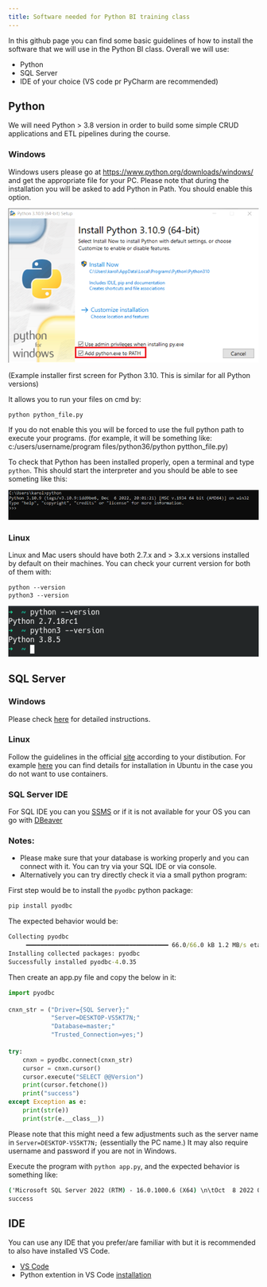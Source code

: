 ```yaml
---
title: Software needed for Python BI training class
---
```


In this github page you can find some basic guidelines of how to install the software that we will use in the Python BI class. Overall we will use:

- Python
- SQL Server
- IDE of your choice (VS code pr PyCharm are recommended)

## Python

We will need Python > 3.8 version in order to build some simple CRUD applications and ETL pipelines during the course.

### Windows

Windows users please go at https://www.python.org/downloads/windows/ and get the appropriate file for your PC. Please note that during the installation you will be asked to add Python in Path. You should enable this option.

![alt text](../images/ptyhon_installer.PNG)

(Example installer first screen for Python 3.10. This is similar for all Python versions)

It allows you to run your files on cmd by:

```
python python_file.py
```

If you do not enable this you will be forced to use the full python path to execute your programs. (for example, it will be something like:
c:/users/username/program files/python36/python pytthon_file.py)

To check that Python has been installed properly, open a terminal and type `python`. This should start the interpreter and you should be able to see someting like this: 

![alt text](../images/python_interpreter.PNG)


### Linux

Linux and Mac users should have both 2.7.x and > 3.x.x versions installed by default on their machines. You can check your current version for both of them with:

```
python --version
python3 --version
```

![alt text](../images/pythonv.png)

## SQL Server

### Windows

Please check [here](https://github.com/codehub-learn/MS-SQL-Server-) for detailed instructions.

### Linux

Follow the guidelines in the official [site](https://www.microsoft.com/en-us/sql-server/sql-server-downloads) according to your distibution.
For example [here](https://docs.microsoft.com/en-us/sql/linux/quickstart-install-connect-ubuntu?view=sql-server-ver15) you can find details for installation in Ubuntu in the case you do not want to use containers.

### SQL Server IDE

For SQL IDE you can you [SSMS](https://docs.microsoft.com/en-us/sql/ssms/download-sql-server-management-studio-ssms?view=sql-server-ver15) or if it is not available for your OS you can go with [DBeaver](https://dbeaver.io/)

### Notes:

- Please make sure that your database is working properly and you can connect with it. You can try via your SQL IDE or via console.
- Alternatively you can try directly check it via a small python program:

First step would be to install the `pyodbc` python package:
```cmd 
pip install pyodbc
```

The expected behavior would be:

```cmd
Collecting pyodbc
     ━━━━━━━━━━━━━━━━━━━━━━━━━━━━━━━━━━━━━━━━ 66.0/66.0 kB 1.2 MB/s eta 0:00:00
Installing collected packages: pyodbc
Successfully installed pyodbc-4.0.35
```

Then create an app.py file and copy the below in it: 

```python
import pyodbc

cnxn_str = ("Driver={SQL Server};"
            "Server=DESKTOP-VS5KT7N;"
            "Database=master;"
            "Trusted_Connection=yes;")

try:
    cnxn = pyodbc.connect(cnxn_str)
    cursor = cnxn.cursor()
    cursor.execute("SELECT @@Version")
    print(cursor.fetchone())
    print("success")
except Exception as e:
    print(str(e))
    print(str(e.__class__))
``` 

Please note that this might need a few adjustments such as the server name in `Server=DESKTOP-VS5KT7N;` (essentially the PC name.) It may also require username and password if you are not in Windows. 

Execute the program with `python app.py`, and the expected behavior is something like:

```cmd
('Microsoft SQL Server 2022 (RTM) - 16.0.1000.6 (X64) \n\tOct  8 2022 05:58:25 \n\tCopyright (C) 2022 Microsoft Corporation\n\tDeveloper Edition (64-bit) on Windows 10 Pro 10.0 <X64> (Build 19044: )\n', ) 2022 Microsoft Corporation\n\tDeveloper Edition (64-bit) on Windows 10 Pro 10.0 <X64> (Build 19044: )\n', ) 2022 Microsoft Corporation\n\tDeveloper Edition (64-bit) on Windows 10 Pro 10.0 <X64> (Build 19044: )\n', )
success
``` 

## IDE

You can use any IDE that you prefer/are familiar with but it is recommended to also have installed VS Code.

- [VS Code](https://code.visualstudio.com/download)
- Python extention in VS Code [installation](https://code.visualstudio.com/docs/languages/python)
